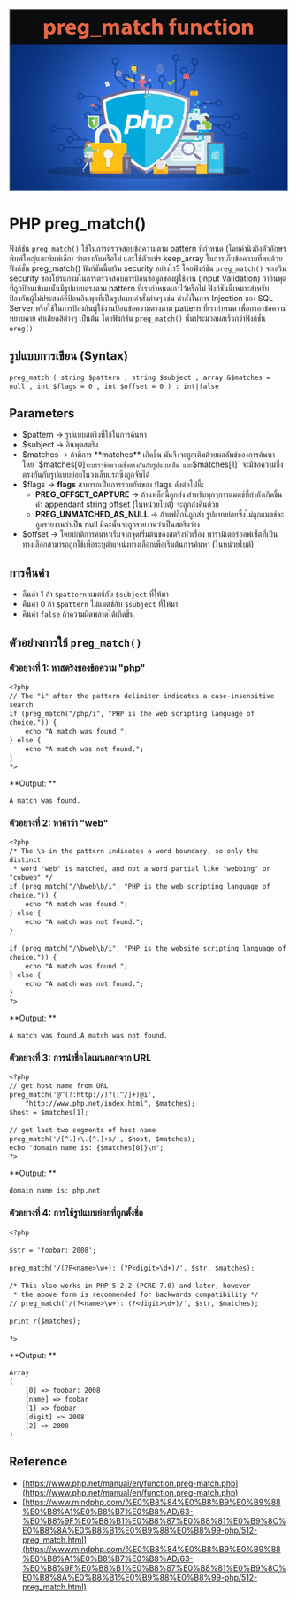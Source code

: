 ![](Image/Code4Sec_Week/php_preg_match_01.png)

# PHP preg_match()

ฟังก์ชัน `preg_match()` ใช้ในการตรวจสอบข้อความตาม pattern ที่กำหนด (โดยคำนึงถึงตัวอักษรพิมพ์ใหญ่และพิมพ์เล็ก) ว่าตรงกันหรือไม่ และใช้ตัวแปร keep_array ในการเก็บข้อความที่พบด้วยฟังก์ชั่น preg_match() ฟังก์ชันนี้เสริม security อย่างไร? โดยฟังก์ชัน `preg_match()` จะเสริม security ของโปรแกรมในการตรวจสอบการป้อนข้อมูลของผู้ใช้งาน (Input Validation) ว่าอินพุตที่ถูกป้อนเข้ามานั้นมีรูปแบบตรงตาม pattern ที่เรากำหนดเอาไว้หรือไม่ ฟังก์ชันนี้เหมาะสำหรับป้องกันผู้ไม่ประสงค์ดีป้อนอินพุตที่เป็นรูปแบบคำสั่งต่างๆ เช่น คำสั่งในการ Injection ของ SQL Server หรือใช้ในการป้องกันผู้ใช้งานป้อนข้อความตรงตาม pattern ที่เรากำหนด เพื่อกรองข้อความหยาบคาย คำเสียดสีต่างๆ เป็นต้น โดยฟังก์ชัน `preg_match()` นั้นประมวลผลเร็วกว่าฟังก์ชั่น `ereg()`

## รูปแบบการเขียน (Syntax)
```
preg_match ( string $pattern , string $subject , array &$matches = null , int $flags = 0 , int $offset = 0 ) : int|false
```

## Parameters
- $pattern -> รูปแบบสตริงที่ใช้ในการค้นหา
- $subject -> อินพุตสตริง
- $matches -> ถ้ามีการ **matches** เกิดขึ้น มันจึงจะถูกเติมด้วยผลลัพธ์ของการค้นหา โดย `$matches[0]` จะบรรจุข้อความซึ่งตรงกันกับรูปแบบเต็ม และ `$matches[1]` จะมีข้อความซึ่งตรงกันกับรูปแบบย่อยในวงเล็บแรกซึ่งถูกจับได้
- $flags -> **flags** สามารถเป็นการรวมกันของ flags ดังต่อไปนี้:
    - **PREG_OFFSET_CAPTURE** -> ถ้าแฟล็กนี้ถูกส่ง สำหรับทุกๆการแมตช์ที่กำลังเกิดขึ้น ค่า appendant string offset (ในหน่วยไบต์) จะถูกส่งคืนด้วย
    - **PREG_UNMATCHED_AS_NULL** -> ถ้าแฟล็กนี้ถูกส่ง รูปแบบย่อยซึ่งไม่ถูกแมตช์จะถูกรายงานว่าเป็น null มิฉะนั้นจะถูกรายงานว่าเป็นสตริงว่าง
- $offset -> โดยปกติการค้นหาเริ่มจากจุดเริ่มต้นของสตริงหัวเรื่อง พารามิเตอร์ออฟเซ็ตที่เป็นทางเลือกสามารถถูกใช้เพื่อระบุตำแหน่งทางเลือกเพื่อเริ่มต้นการค้นหา (ในหน่วยไบต์)

## การคืนค่า
- คืนค่า 1 ถ้า `$pattern` แมตช์กับ `$subject` ที่ให้มา
- คืนค่า 0 ถ้า `$pattern` ไม่แมตช์กับ `$subject` ที่ให้มา
- คืนค่า `false` ถ้าความผิดพลาดได้เกิดขึ้น

## ตัวอย่างการใช้ `preg_match()`
### ตัวอย่างที่ 1: หาสตริงของข้อความ "php"
```
<?php
// The "i" after the pattern delimiter indicates a case-insensitive search
if (preg_match("/php/i", "PHP is the web scripting language of choice.")) {
    echo "A match was found.";
} else {
    echo "A match was not found.";
}
?>
```
**Output: **
```
A match was found.
```

### ตัวอย่างที่ 2: หาคำว่า "web"
```
<?php
/* The \b in the pattern indicates a word boundary, so only the distinct
 * word "web" is matched, and not a word partial like "webbing" or "cobweb" */
if (preg_match("/\bweb\b/i", "PHP is the web scripting language of choice.")) {
    echo "A match was found.";
} else {
    echo "A match was not found.";
}

if (preg_match("/\bweb\b/i", "PHP is the website scripting language of choice.")) {
    echo "A match was found.";
} else {
    echo "A match was not found.";
}
?>
```
**Output: **
```
A match was found.A match was not found.
```

### ตัวอย่างที่ 3: การนำชื่อโดเมนออกจาก URL
```
<?php
// get host name from URL
preg_match('@^(?:http://)?([^/]+)@i',
    "http://www.php.net/index.html", $matches);
$host = $matches[1];

// get last two segments of host name
preg_match('/[^.]+\.[^.]+$/', $host, $matches);
echo "domain name is: {$matches[0]}\n";
?>
```
**Output: **
```
domain name is: php.net
```

### ตัวอย่างที่ 4: การใช้รูปแบบย่อยที่ถูกตั้งชื่อ
```
<?php

$str = 'foobar: 2008';

preg_match('/(?P<name>\w+): (?P<digit>\d+)/', $str, $matches);

/* This also works in PHP 5.2.2 (PCRE 7.0) and later, however 
 * the above form is recommended for backwards compatibility */
// preg_match('/(?<name>\w+): (?<digit>\d+)/', $str, $matches);

print_r($matches);

?>
```
**Output: **
```
Array
(
    [0] => foobar: 2008
    [name] => foobar
    [1] => foobar
    [digit] => 2008
    [2] => 2008
)
```

## Reference
- [https://www.php.net/manual/en/function.preg-match.php](https://www.php.net/manual/en/function.preg-match.php)
- [https://www.mindphp.com/%E0%B8%84%E0%B8%B9%E0%B9%88%E0%B8%A1%E0%B8%B7%E0%B8%AD/63-%E0%B8%9F%E0%B8%B1%E0%B8%87%E0%B8%81%E0%B9%8C%E0%B8%8A%E0%B8%B1%E0%B9%88%E0%B8%99-php/512-preg_match.html](https://www.mindphp.com/%E0%B8%84%E0%B8%B9%E0%B9%88%E0%B8%A1%E0%B8%B7%E0%B8%AD/63-%E0%B8%9F%E0%B8%B1%E0%B8%87%E0%B8%81%E0%B9%8C%E0%B8%8A%E0%B8%B1%E0%B9%88%E0%B8%99-php/512-preg_match.html)
